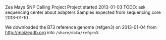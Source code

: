 Zea Mays SNP Calling Project
Project started 2013-01-03
TODO: ask sequencing center about adapters
Samples expected from sequencing core 2013-01-10

We downloaded the B73 reference genome (refgen3) on 2013-01-04 from http://maizegdb.org into `/share/data/refgen3`.
